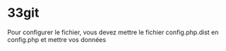 # 33git

Pour configurer le fichier, vous devez mettre le fichier config.php.dist en config.php et
mettre vos données

